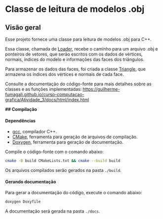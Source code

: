 # Classe de leitura de modelos .obj

## Visão geral

Esse projeto fornece uma classe para leitura de modelos .obj para C++.

Essa classe, chamada de [Loader](src/Loader.h), recebe o caminho para um arquivo .obj e ponteiros de vetores, que serão escritos com os dados de vértices, normais, índices do modelo e informações das faces dos triângulos.

Para armazenar os dados das faces, foi criada a classe [Triangle](src/Triangle.h), que armazena os índices dos vértices e normais de cada face.

Consulte a documentação do código-fonte para mais detalhes sobre as classes e as funções implementadas: https://guilherme-fumagali.github.io/curso-computacao-grafica/Atividade_3/docs/html/index.html

**## Compilação**

#### Dependências

- [gcc](https://gcc.gnu.org/), compilador C++.
- [CMake](https://cmake.org/), ferramenta para geração de arquivos de compilação.
- [Doxygen](https://www.doxygen.nl/index.html), ferramenta para geração de documentação.


Compile o código-fonte com o comando abaixo:

```bash 
cmake -B build CMakeLists.txt && cmake --build build
```

Os arquivos compilados serão gerados na pasta `./build`.

#### Gerando documentação

Para gerar a documentação do código, execute o comando abaixo:

```bash
doxygen Doxyfile
```

A documentação será gerada na pasta `./docs`.
